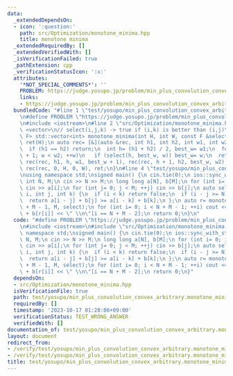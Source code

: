 ```yaml
---
data:
  _extendedDependsOn:
  - icon: ':question:'
    path: src/Optimization/monotone_minima.hpp
    title: monotone minima
  _extendedRequiredBy: []
  _extendedVerifiedWith: []
  _isVerificationFailed: true
  _pathExtension: cpp
  _verificationStatusIcon: ':x:'
  attributes:
    '*NOT_SPECIAL_COMMENTS*': ''
    PROBLEM: https://judge.yosupo.jp/problem/min_plus_convolution_convex_arbitrary
    links:
    - https://judge.yosupo.jp/problem/min_plus_convolution_convex_arbitrary
  bundledCode: "#line 1 \"test/yosupo/min_plus_convolution_convex_arbitrary.monotone_minima.test.cpp\"\
    \n#define PROBLEM \"https://judge.yosupo.jp/problem/min_plus_convolution_convex_arbitrary\"\
    \n#include <iostream>\n#line 2 \"src/Optimization/monotone_minima.hpp\"\n#include\
    \ <vector>\n// select(i,j,k) -> true if (i,k) is better than (i,j)\ntemplate <typename\
    \ F> std::vector<int> monotone_minima(int H, int W, const F &select) {\n std::vector<int>\
    \ ret(H);\n auto rec= [&](auto &rec, int h1, int h2, int w1, int w2) -> void {\n\
    \  if (h1 == h2) return;\n  int h= (h1 + h2) / 2, best_w= w1;\n  for (int w= w1\
    \ + 1; w < w2; ++w)\n   if (select(h, best_w, w)) best_w= w;\n  ret[h]= best_w,\
    \ rec(rec, h1, h, w1, best_w + 1), rec(rec, h + 1, h2, best_w, w2);\n };\n return\
    \ rec(rec, 0, H, 0, W), ret;\n}\n#line 4 \"test/yosupo/min_plus_convolution_convex_arbitrary.monotone_minima.test.cpp\"\
    \nusing namespace std;\nsigned main() {\n cin.tie(0);\n ios::sync_with_stdio(0);\n\
    \ int N, M;\n cin >> N >> M;\n long long a[N], b[M];\n for (int i= 0; i < N; ++i)\
    \ cin >> a[i];\n for (int j= 0; j < M; ++j) cin >> b[j];\n auto select= [&](int\
    \ i, int j, int k) {\n  if (i < k) return false;\n  if (i - j >= N) return true;\n\
    \  return a[i - j] + b[j] >= a[i - k] + b[k];\n };\n auto r= monotone_minima(N\
    \ + M - 1, M, select);\n for (int i= 0; i < N + M - 1; ++i) cout << a[i - r[i]]\
    \ + b[r[i]] << \" \\n\"[i == N + M - 2];\n return 0;\n}\n"
  code: "#define PROBLEM \"https://judge.yosupo.jp/problem/min_plus_convolution_convex_arbitrary\"\
    \n#include <iostream>\n#include \"src/Optimization/monotone_minima.hpp\"\nusing\
    \ namespace std;\nsigned main() {\n cin.tie(0);\n ios::sync_with_stdio(0);\n int\
    \ N, M;\n cin >> N >> M;\n long long a[N], b[M];\n for (int i= 0; i < N; ++i)\
    \ cin >> a[i];\n for (int j= 0; j < M; ++j) cin >> b[j];\n auto select= [&](int\
    \ i, int j, int k) {\n  if (i < k) return false;\n  if (i - j >= N) return true;\n\
    \  return a[i - j] + b[j] >= a[i - k] + b[k];\n };\n auto r= monotone_minima(N\
    \ + M - 1, M, select);\n for (int i= 0; i < N + M - 1; ++i) cout << a[i - r[i]]\
    \ + b[r[i]] << \" \\n\"[i == N + M - 2];\n return 0;\n}"
  dependsOn:
  - src/Optimization/monotone_minima.hpp
  isVerificationFile: true
  path: test/yosupo/min_plus_convolution_convex_arbitrary.monotone_minima.test.cpp
  requiredBy: []
  timestamp: '2023-10-17 01:28:06+09:00'
  verificationStatus: TEST_WRONG_ANSWER
  verifiedWith: []
documentation_of: test/yosupo/min_plus_convolution_convex_arbitrary.monotone_minima.test.cpp
layout: document
redirect_from:
- /verify/test/yosupo/min_plus_convolution_convex_arbitrary.monotone_minima.test.cpp
- /verify/test/yosupo/min_plus_convolution_convex_arbitrary.monotone_minima.test.cpp.html
title: test/yosupo/min_plus_convolution_convex_arbitrary.monotone_minima.test.cpp
---
```

